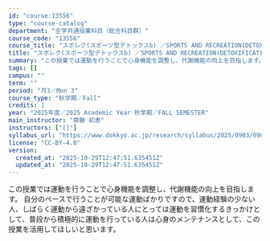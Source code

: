```yaml
---
id: "course:13556"
type: "course-catalog"
department: "全学共通授業科目（総合科目群）"
course_code: "13556"
course_title: "スポレク(スポーツ型デトックスb) ／SPORTS AND RECREATION(DETOXIFICATION THROUGH SPORTS (B))"
title: "スポレク(スポーツ型デトックスb) ／SPORTS AND RECREATION(DETOXIFICATION THROUGH SPORTS (B))"
summary: "この授業では運動を行うことで心身機能を調整し、代謝機能の向上を目指します。 自分のペースで行うことが可能な運動ばかりですので、運動経験の少ない人、しばらく運動から遠ざかっている人にとっては運動を習慣化するきっかけとして、普段から積極的に運動…"
tags: []
campus: ""
term: ""
period: "月3／Mon 3"
course_type: "秋学期／Fall"
credits: 1
year: "2025年度／2025 Academic Year 秋学期／FALL SEMESTER"
main_instructor: "齋藤 初恵"
instructors: ["[]"]
syllabus_url: "https://www.dokkyo.ac.jp/research/syllabus/2025/0903/0903_13556_ja_JP.html"
license: "CC-BY-4.0"
version:
  created_at: "2025-10-29T12:47:51.635451Z"
  updated_at: "2025-10-29T12:47:51.635451Z"
---
```

この授業では運動を行うことで心身機能を調整し、代謝機能の向上を目指します。 自分のペースで行うことが可能な運動ばかりですので、運動経験の少ない人、しばらく運動から遠ざかっている人にとっては運動を習慣化するきっかけとして、普段から積極的に運動を行っている人は心身のメンテナンスとして、この授業を活用してほしいと思います。

